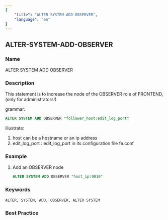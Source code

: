```yaml
---
{
    "title": "ALTER-SYSTEM-ADD-OBSERVER",
    "language": "en"
}
---
```


## ALTER-SYSTEM-ADD-OBSERVER

### Name

ALTER SYSTEM ADD OBSERVER

### Description

This statement is to increase the node of the OBSERVER role of FRONTEND, (only for administrators!)

grammar:

```sql
ALTER SYSTEM ADD OBSERVER "follower_host:edit_log_port"
```

illustrate:

1. host can be a hostname or an ip address
2. edit_log_port : edit_log_port in its configuration file fe.conf

### Example

1. Add an OBSERVER node

    ```sql
    ALTER SYSTEM ADD OBSERVER "host_ip:9010"
    ```

### Keywords

    ALTER, SYSTEM, ADD, OBSERVER, ALTER SYSTEM

### Best Practice


